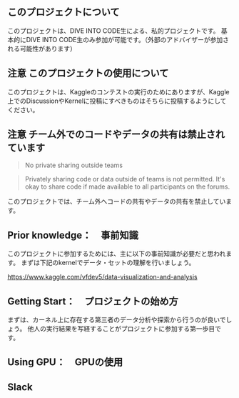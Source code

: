 ## このプロジェクトについて

このプロジェクトは、DIVE INTO CODE生による、私的プロジェクトです。
基本的にDIVE INTO CODE生のみ参加が可能です。（外部のアドバイザーが参加される可能性があります）

## 注意 このプロジェクトの使用について
このプロジェクトは、Kaggleのコンテストの実行のためにありますが、Kaggle上でのDiscussionやKernelに投稿にすべきものはそちらに投稿するようにしてください。

## 注意 チーム外でのコードやデータの共有は禁止されています

>No private sharing outside teams

>Privately sharing code or data outside of teams is not permitted. It's okay to share code if made available to all participants on the forums.

このプロジェクトでは、チーム外へコードの共有やデータの共有を禁止しています。

## Prior knowledge：　事前知識
このプロジェクトに参加するためには、主に以下の事前知識が必要だと思われます。
まずは下記のkernelでデータ・セットの理解を行いましょう。

https://www.kaggle.com/vfdev5/data-visualization-and-analysis

## Getting Start：　プロジェクトの始め方
まずは、カーネル上に存在する第三者のデータ分析や探索から行うのが良いでしょう。
他人の実行結果を写経することがプロジェクトに参加する第一歩目です。

## Using GPU：　GPUの使用
## Slack

